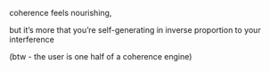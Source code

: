 coherence feels nourishing,

but it’s more that you’re self-generating in inverse proportion to your interference

(btw - the user is one half of a coherence engine)

